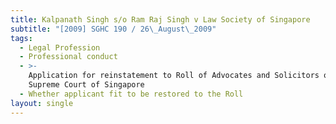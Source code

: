 ```yaml
---
title: Kalpanath Singh s/o Ram Raj Singh v Law Society of Singapore
subtitle: "[2009] SGHC 190 / 26\_August\_2009"
tags:
  - Legal Profession
  - Professional conduct
  - >-
    Application for reinstatement to Roll of Advocates and Solicitors of the
    Supreme Court of Singapore
  - Whether applicant fit to be restored to the Roll
layout: single
---
```


